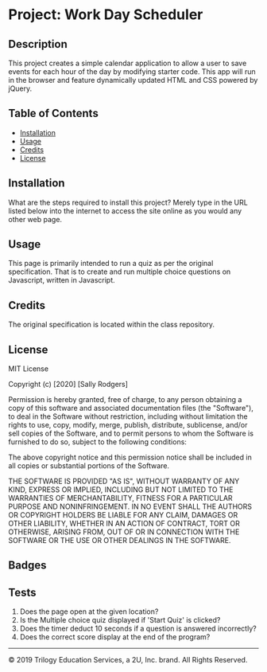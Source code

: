 # Project: Work Day Scheduler

## Description 

This project creates a simple calendar application to allow a user to save events for each hour of the day by modifying starter code. This app will run in the browser and feature dynamically updated HTML and CSS powered by jQuery.

## Table of Contents 

* [Installation](#installation)
* [Usage](#usage)
* [Credits](#credits)
* [License](#license)


## Installation

What are the steps required to install this project? 
Merely type in the URL listed below into the internet to access the site online as you would any other web page. 


## Usage 

This page is primarily intended to run a quiz as per the original specification.  That is to create and run multiple choice questions on Javascript, written in Javascript.


## Credits

The original specification is located within the class repository.


## License

MIT License

Copyright (c) [2020] [Sally Rodgers]

Permission is hereby granted, free of charge, to any person obtaining a copy
of this software and associated documentation files (the "Software"), to deal
in the Software without restriction, including without limitation the rights
to use, copy, modify, merge, publish, distribute, sublicense, and/or sell
copies of the Software, and to permit persons to whom the Software is
furnished to do so, subject to the following conditions:

The above copyright notice and this permission notice shall be included in all
copies or substantial portions of the Software.

THE SOFTWARE IS PROVIDED "AS IS", WITHOUT WARRANTY OF ANY KIND, EXPRESS OR
IMPLIED, INCLUDING BUT NOT LIMITED TO THE WARRANTIES OF MERCHANTABILITY,
FITNESS FOR A PARTICULAR PURPOSE AND NONINFRINGEMENT. IN NO EVENT SHALL THE
AUTHORS OR COPYRIGHT HOLDERS BE LIABLE FOR ANY CLAIM, DAMAGES OR OTHER
LIABILITY, WHETHER IN AN ACTION OF CONTRACT, TORT OR OTHERWISE, ARISING FROM,
OUT OF OR IN CONNECTION WITH THE SOFTWARE OR THE USE OR OTHER DEALINGS IN THE
SOFTWARE.




## Badges


## Tests

1. Does the page open at the given location?
2. Is the Multiple choice quiz displayed if 'Start Quiz' is clicked?
3. Does the timer deduct 10 seconds if a question is answered incorrectly?
4. Does the correct score display at the end of the program?

---
© 2019 Trilogy Education Services, a 2U, Inc. brand. All Rights Reserved.

